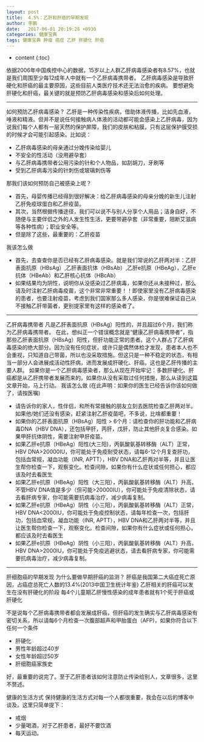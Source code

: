 ```yaml
---
layout: post
title:  4.5%：乙肝和肝癌的早期发现
author: 李鹏
date:   2017-06-01 20:19:28 +0930
categories: 健康宝典
tags: 健康宝典 肿瘤 癌症 乙肝 肝硬化 肝癌
---
```


* content
{:toc}


依据2006年中国疾控中心的数据，15岁以上人群乙肝病毒感染者有8.57%，也就是我们周围至少每12成年人中就有一个乙肝病毒携带者。
乙肝病毒感染是导致肝硬化和肝癌的最主要原因，这些目前人类医疗技术还无法治愈的疾病。
要想避免肝硬化和肝癌，最关键的就是预防乙肝病毒感染和感染后如何处理。

---
如何预防乙肝病毒感染？
乙肝是一种传染性疾病，借助体液传播，比如先血液，唾液和精液。但并不是说任何接触病人体液的活动都可能会感染上乙肝病毒，因为说我们每个人都有一层天然的保护屏障，我们的皮肤和粘膜，只有这层保护膜受损的时候才会可能引起感染。比如说：
* 乙肝病毒感染的母亲通过分娩传染给婴儿
* 不安全的性活动（没用避孕套）
* 与乙肝病毒携带者公用污染的针和个人物品，如刮胡刀，牙刷等
* 受到乙肝病毒污染的针刺伤或玻璃刺伤等

那我们该如何预防自己被感染上呢？
* 首先，母婴传播已经得到很好解决：给乙肝病毒感染的母亲分娩的新生儿注射乙肝免疫球蛋白和乙肝疫苗。
* 其次，当然根据传播途径，我们可以说不与别人分享个人用品；洁身自好，不随便与主要伴侣之外的人发生性生活，更要带避孕套（非常重要，阻断艾滋病等各种性病）；职业安全等。
* 但是除了这些，最重要的：乙肝疫苗

我该怎么做
* 首先，去查查你是否已经有乙肝病毒感染。就是我们常说的乙肝两对半：乙肝表面抗原（HBsAg）,乙肝表面抗体（HBsAb）,乙肝e抗原（HBeAg），乙肝e抗体（HBeAb）和乙肝核心抗体（HBcAb）
* 如果结果均为阴性，说明你从没感染过乙肝病毒，如果你还从未接种过，那么请及时注射乙肝病毒疫苗，这个非常非常重要！！即使家里没有乙肝病毒感染的患者，也要注射疫苗，考虑到我们国家那么多人感染，你是很难保证自己从不接触乙肝带菌者，更别提家里有这样的感染者了。

---
乙肝病毒携带者
凡是乙肝表面抗原（HBsAg）阳性的，并且超过6个月，我们称为乙肝病毒携带者。
在此，想纠正一个错误概念就是“健康乙肝病毒携带者”，指那些乙肝表面抗原（HBsAg）阳性，但肝功能正常的患者。这个人群占了乙肝病毒感染的绝大部分。因为没有任何症状，或许只是偶然体检才发现，患者本人也不会重视，只知道自己带菌，所以也没采取措施。但这只是一种不稳定的状态，有相当一部分人会进展成活动性肝病，进而发展成肝硬化、肝癌。这也是乙肝传播的主要人群。
如果你是一个乙肝病毒感染者，那么从现在开始牢记：多数肝硬化、肝癌都是从乙肝携带者发展而来的。如果你从没有采取过任何措施，那么从读到这篇文章开始，马上行动。
我该怎么做
(在此声明：如果你的医生已经告诉你该如何做了，请按医嘱)
* 请告诉你的家人，性伴侣，和所有常接触的朋友立刻去医院检查乙肝两对半。如果他/她们还没有感染，赶紧注射乙肝疫苗吧，不多说，比啥都重要！
* 如果你的乙肝表面抗原（HBsAg）阳性 > 6个月：请检查你的肝功能和乙肝病毒DNA（HBV DNA），还包括甲肝，丙肝，戊肝，防止其他肝炎复合感染。如果甲肝抗体阴性，需要注射甲肝疫苗。
* 如果乙肝e抗原（HBeAg）阳性(大三阳)，丙氨酸氨基转移酶（ALT）正常，HBV DNA>20000IU，你可能处于免疫耐受状态，请每6-12个月复查肝功，包括血常规，凝血功能（INR, APTT），HBV DNA和乙肝两对半等，并且让医生帮你检查一下，观察变化。检查间隙，如果你有什么症状或任何担心，都应该及时去看医生
* 如果乙肝e抗原（HBeAg）阳性（大三阳），丙氨酸氨基转移酶（ALT）升高，不管HBV DNA值是多少（但可能>20000IU），你可能处于免疫清除状态，请去看肝病专家，你可能需要抗病毒治疗，减少病毒复制。
* 如果乙肝e抗原（HBeAg）阴性（小三阳），丙氨酸氨基转移酶（ALT）正常，HBV DNA<2000IU，你可能处于免疫控制状态，请每年检查一次，包括肝功，包括血常规，凝血功能（INR, APTT），HBV DNA和乙肝两对半等，并且让医生帮你检查一下，观察变化。检查间隙，如果你有什么症状或任何担心，都应该及时去看医生
* 如果乙肝e抗原（HBeAg）阴性（小三阳），丙氨酸氨基转移酶（ALT）升高，HBV DNA>2000IU，你可能处于免疫逃避状态，请去看肝病专家，你可能需要抗病毒治疗，减少病毒复制。

---
肝细胞癌的早期发现
为什么要做早期肝癌的监测？
肝癌是我国第二大癌症死亡原因，占癌症总死亡人数的13.4%(2013中国卫生统计年鉴)
乙肝相关的肝癌可以发生在没有肝硬化的阶段
每4个儿童期乙肝慢性感染的成年患者就有1个死于肝癌或肝硬化

不是说每个乙肝病毒携带者都会发展成肝癌，但肝癌的发生确实与乙肝病毒感染有密切关系，所以请每6个月检查一次腹部超声和甲胎蛋白（AFP)，如果你符合以下任何一个条件
* 肝硬化
* 男性年龄超过40岁
* 女性年龄超过50岁
* 肝细胞癌家族史

好，最重要的说完了。至于乙肝患者该如何注意防止传染给别人，文章很多，这里不赘述。

健康的生活方式
保持健康的生活方式对每一个人都很重要，我会在以后的博客中谈及。这里只简单提下：
* 戒烟
* 少量喝酒，对于乙肝患者，最好不要饮酒
* 每天运动。